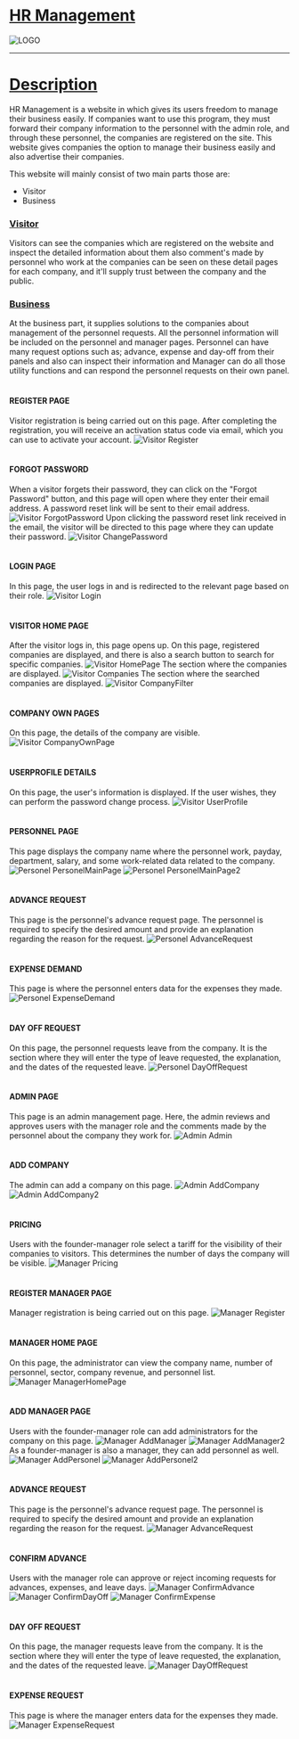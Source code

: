 #   <u>HR Management</u>

![LOGO](pictures/Logo_HR.png)

---
#   <u>Description</u>

HR Management is a website in which gives its users freedom to manage their business easily. If companies
want to use this program, they must forward their company information to the personnel with the admin role, and through these personnel, the companies are registered on the site.
This website gives companies the option to manage their business easily and also advertise their companies.

This website will mainly consist of two main parts those are:
    
*   Visitor
*   Business

### <u>Visitor</u>

Visitors can see the companies which are registered on the website and inspect the detailed information about them also comment's made by personnel who work at the companies
can be seen on these detail pages for each company, and it'll supply trust between the company and the public.

### <u>Business</u>

At the business part, it supplies solutions to the companies about management of the personnel requests. 
All the personnel information will be included on the personnel and manager pages. Personnel can have many request
options such as; advance, expense and day-off from their panels and also can inspect their information and Manager can do all
those utility functions and can respond the personnel requests on their own panel.
#### </br> REGISTER PAGE
Visitor registration is being carried out on this page. After completing the registration, you will receive an activation status code via email, which you can use to activate your account.
![Visitor Register](pictures/visitor/Register.png)

#### </br> FORGOT PASSWORD
When a visitor forgets their password, they can click on the "Forgot Password" button, and this page will open where they enter their email address. A password reset link will be sent to their email address.
![Visitor ForgotPassword](pictures/visitor/ForgotPassword.png)
Upon clicking the password reset link received in the email, the visitor will be directed to this page where they can update their password.
![Visitor ChangePassword](pictures/visitor/ChangePassword.png)

#### </br> LOGIN PAGE
In this page, the user logs in and is redirected to the relevant page based on their role.
![Visitor Login](pictures/visitor/Login.png)

#### </br> VISITOR HOME PAGE
After the visitor logs in, this page opens up. On this page, registered companies are displayed, and there is also a search button to search for specific companies.
![Visitor HomePage](pictures/visitor/HomePage.png)
The section where the companies are displayed.
![Visitor Companies](pictures/visitor/Companies.png)
The section where the searched companies are displayed.
![Visitor CompanyFilter](pictures/visitor/CompanyFilter.png)
#### </br> COMPANY OWN PAGES
On this page, the details of the company are visible.
![Visitor CompanyOwnPage](pictures/visitor/CompanyOwnPage.png)

#### </br> USERPROFILE DETAILS
On this page, the user's information is displayed. If the user wishes, they can perform the password change process.
![Visitor UserProfile](pictures/visitor/UserProfile.png)

#### </br> PERSONNEL PAGE
This page displays the company name where the personnel work, payday, department, salary, and some work-related data related to the company.
![Personel PersonelMainPage](pictures/personel/PersonelMainPage.png)
![Personel PersonelMainPage2](pictures/personel/PersonelMainPage2.png)
#### </br> ADVANCE REQUEST
This page is the personnel's advance request page. The personnel is required to specify the desired amount and provide an explanation regarding the reason for the request.
![Personel AdvanceRequest](pictures/personel/AdvanceRequest.png)

#### </br> EXPENSE DEMAND
This page is where the personnel enters data for the expenses they made.
![Personel ExpenseDemand](pictures/personel/ExpenseDemand.png)

#### </br> DAY OFF REQUEST
On this page, the personnel requests leave from the company. It is the section where they will enter the type of leave requested, the explanation, and the dates of the requested leave.
![Personel DayOffRequest](pictures/personel/DayOffRequest.png)

#### </br> ADMIN PAGE
This page is an admin management page. Here, the admin reviews and approves users with the manager role and the comments made by the personnel about the company they work for.
![Admin Admin](pictures/admin/Admin.png)

#### </br> ADD COMPANY
The admin can add a company on this page.
![Admin AddCompany](pictures/admin/AddCompany.png)
![Admin AddCompany2](pictures/admin/AddCompany2.png)

#### </br> PRICING
Users with the founder-manager role select a tariff for the visibility of their companies to visitors. This determines the number of days the company will be visible.
![Manager Pricing](pictures/manager/Pricing.png)

#### </br> REGISTER MANAGER PAGE
Manager registration is being carried out on this page.
![Manager Register](pictures/manager/Register.png)

#### </br> MANAGER HOME PAGE
On this page, the administrator can view the company name, number of personnel, sector, company revenue, and personnel list.
![Manager ManagerHomePage](pictures/manager/ManagerHomePage.png)

#### </br> ADD MANAGER PAGE
Users with the founder-manager role can add administrators for the company on this page.
![Manager AddManager](pictures/manager/AddManager.png)
![Manager AddManager2](pictures/manager/AddManager2.png)
As a founder-manager is also a manager, they can add personnel as well.
![Manager AddPersonel](pictures/manager/AddPersonel.png)
![Manager AddPersonel2](pictures/manager/AddPersonel2.png)
#### </br> ADVANCE REQUEST
This page is the personnel's advance request page. The personnel is required to specify the desired amount and provide an explanation regarding the reason for the request.
![Manager AdvanceRequest](pictures/manager/AdvanceRequest.png)

#### </br> CONFIRM ADVANCE
Users with the manager role can approve or reject incoming requests for advances, expenses, and leave days.
![Manager ConfirmAdvance](pictures/manager/ConfirmAdvance.png)
![Manager ConfirmDayOff](pictures/manager/ConfirmDayOff.png)
![Manager ConfirmExpense](pictures/manager/ConfirmExpense.png)
#### </br> DAY OFF REQUEST
On this page, the manager requests leave from the company. It is the section where they will enter the type of leave requested, the explanation, and the dates of the requested leave.
![Manager DayOffRequest](pictures/manager/DayOffRequest.png)
#### </br> EXPENSE REQUEST
This page is where the manager enters data for the expenses they made.
![Manager ExpenseRequest](pictures/manager/ExpenseRequest.png)
